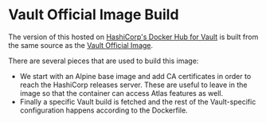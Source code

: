 # Vault Official Image Build

The version of this hosted on [HashiCorp's Docker Hub for Vault](https://hub.docker.com/r/hashicorp/vault/)
is built from the same source as the [Vault Official Image](https://hub.docker.com/_/vault/).

There are several pieces that are used to build this image:

* We start with an Alpine base image and add CA certificates in order to reach
  the HashiCorp releases server. These are useful to leave in the image so that
  the container can access Atlas features as well.
* Finally a specific Vault build is fetched and the rest of the Vault-specific
  configuration happens according to the Dockerfile.
